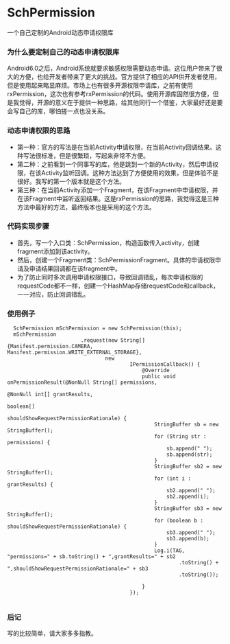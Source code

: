 # SchPermission
一个自己定制的Android动态申请权限库


### 为什么要定制自己的动态申请权限库
Android6.0之后，Android系统就要求敏感权限需要动态申请。这位用户带来了很大的方便，也给开发者带来了更大的挑战。官方提供了相应的API供开发者使用，但是使用起来略显麻烦。市场上也有很多开源权限申请库，之前有使用rxPermission，这次也有参考rxPermission的代码。使用开源库固然很方便，但是我觉得，开源的意义在于提供一种思路，给其他同行一个借鉴，大家最好还是要会写自己的库，哪怕搓一点也没关系。

### 动态申请权限的思路
- 第一种：官方的写法是在当前Activity申请权限，在当前Activity回调结果。这种写法很标准，但是很繁琐，写起来非常不方便。 
- 第二种：之前看到一个同事写的库，他是跳到一个新的Activity，然后申请权限，在该Activity监听回调。这种方法达到了方便使用的效果，但是体验不是很好。我写的第一个版本就是这个方法。
- 第三种：在当前Activity添加一个Fragment，在该Fragment中申请权限，并在该Fragment中监听返回结果。这是rxPermission的思路，我觉得这是三种方法中最好的方法，最终版本也是采用的这个方法。

### 代码实现步骤
- 首先，写一个入口类：SchPermission，构造函数传入activity，创建fragment添加到该activity。 
- 然后，创建一个Fragment类：SchPermissionFragment。具体的申请权限申请及申请结果回调都在该fragment中。 
- 为了防止同时多次调用申请权限接口，导致回调错乱，每次申请权限的requestCode都不一样，创建一个HashMap存储requestCode和callback，一一对应，防止回调错乱。

### 使用例子
```
  SchPermission mSchPermission = new SchPermission(this);
  mSchPermission
                        .request(new String[] {Manifest.permission.CAMERA, Manifest.permission.WRITE_EXTERNAL_STORAGE},
                                new
                                        IPermissionCallback() {
                                            @Override
                                            public void onPermissionResult(@NonNull String[] permissions,
                                                                           @NonNull int[] grantResults,
                                                                           boolean[]
                                                                                   shouldShowRequestPermissionRationale) {
                                                StringBuffer sb = new StringBuffer();
                                                for (String str : permissions) {
                                                    sb.append(" ");
                                                    sb.append(str);
                                                }
                                                StringBuffer sb2 = new StringBuffer();
                                                for (int i : grantResults) {
                                                    sb2.append(" ");
                                                    sb2.append(i);
                                                }
                                                StringBuffer sb3 = new StringBuffer();
                                                for (boolean b : shouldShowRequestPermissionRationale) {
                                                    sb3.append(" ");
                                                    sb3.append(b);
                                                }
                                                Log.i(TAG, "permissions=" + sb.toString() + ",grantResults=" + sb2
                                                        .toString() + ",shouldShowRequestPermissionRationale=" + sb3
                                                        .toString());

                                            }
                                        });
    
```

### 后记
写的比较简单，请大家多多指教。